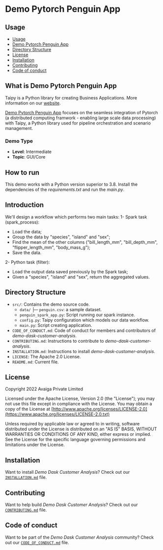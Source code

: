 # Demo Pytorch Penguin App

## Usage
- [Usage](#usage)
- [Demo Pytorch Penguin App](#what-is-demo-pytorch-penguin-app)
- [Directory Structure](#directory-structure)
- [License](#license)
- [Installation](#installation)
- [Contributing](#contributing)
- [Code of conduct](#code-of-conduct)

## What is Demo Pytorch Penguin App

Taipy is a Python library for creating Business Applications. More information on our
[website](https://www.taipy.io).

[Demo Pytorch Penguin App](https://github.com/Avaiga/demo-pytorch-penguin-app) 
focuses on the seamless integration of Pytorch (a distributed computing framwork - enabling large scale data processing) with Taipy, a Python library used for pipeline orchestration and scenario management.

### Demo Type
- **Level**: Intermediate
- **Topic**: GUI/Core

## How to run

This demo works with a Python version superior to 3.8. Install the dependencies of the *requirements.txt* and run the *main.py*.

## Introduction
We'll design a workflow which performs two main tasks:
1- Spark task (spark_process):
- Load the data;
- Group the data by "species", "island" and "sex";
- Find the mean of the other columns ("bill_length_mm", "bill_depth_mm", "flipper_length_mm", "body_mass_g");
- Save the data.

2- Python task (filter):
- Load the output data saved previously by the Spark task;
- Given a "species", "island" and "sex", return the aggregated values.

## Directory Structure

- `src/`: Contains the demo source code.
    - `data/`
        ├─ `penguin.csv`: a sample dataset.
    - `penguin_spark_app.py`: Script running our spark instance.
    - `config.py`: Taipy configuration which models our data workflow.
    - `main.py`: Script creating application.
- `CODE_OF_CONDUCT.md`: Code of conduct for members and contributors of _demo-dask-customer-analysis_.
- `CONTRIBUTING.md`: Instructions to contribute to _demo-dask-customer-analysis_.
- `INSTALLATION.md`: Instructions to install _demo-dask-customer-analysis_.
- `LICENSE`: The Apache 2.0 License.
- `README.md`: Current file.

## License
Copyright 2022 Avaiga Private Limited

Licensed under the Apache License, Version 2.0 (the "License"); you may not use this file except in compliance with
the License. You may obtain a copy of the License at
[http://www.apache.org/licenses/LICENSE-2.0](https://www.apache.org/licenses/LICENSE-2.0.txt)

Unless required by applicable law or agreed to in writing, software distributed under the License is distributed on
an "AS IS" BASIS, WITHOUT WARRANTIES OR CONDITIONS OF ANY KIND, either express or implied. See the License for the
specific language governing permissions and limitations under the License.

## Installation

Want to install _Demo Dask Customer Analysis_? Check out our [`INSTALLATION.md`](INSTALLATION.md) file.

## Contributing

Want to help build _Demo Dask Customer Analysis_? Check out our [`CONTRIBUTING.md`](CONTRIBUTING.md) file.

## Code of conduct

Want to be part of the _Demo Dask Customer Analysis_ community? Check out our [`CODE_OF_CONDUCT.md`](CODE_OF_CONDUCT.md) file.
